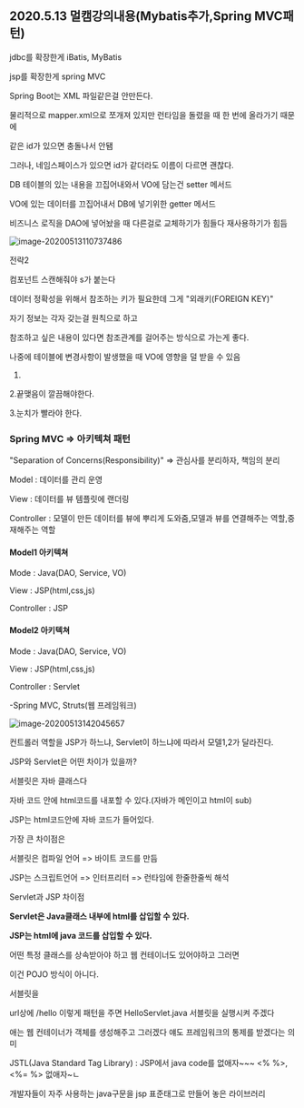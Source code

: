 ## 2020.5.13 멀캠강의내용(Mybatis추가,Spring MVC패턴)



jdbc를 확장한게 iBatis, MyBatis



jsp를 확장한게 spring MVC





Spring Boot는 XML 파일같은걸 안만든다.





물리적으로 mapper.xml으로 쪼개져 있지만 런타임을 돌렸을 때 한 번에 올라가기 때문에

같은 id가 있으면 충돌나서 안됌



그러나, 네임스페이스가 있으면 id가 같더라도 이름이 다르면 괜찮다.





DB 테이블의 있는 내용을 끄집어내와서 VO에 담는건 setter 메서드

VO에 있는 데이터를 끄집어내서 DB에 넣기위한 getter 메서드





비즈니스 로직을 DAO에 넣어놨을 때 다른걸로 교체하기가 힘들다 재사용하기가 힘듬

![image-20200513110737486](C:\Users\KAUstar\AppData\Roaming\Typora\typora-user-images\image-20200513110737486.png)



전략2

컴포넌트 스캔해줘야 s가 붙는다



데이터 정확성을 위해서 참조하는 키가 필요한데 그게 "외래키(FOREIGN KEY)"



자기 정보는 각자 갖는걸 원칙으로 하고

참조하고 싶은 내용이 있다면 참조관계를 걸어주는 방식으로 가는게 좋다.

나중에 테이블에 변경사항이 발생했을 때 VO에 영향을 덜 받을 수 있음





1.

2.끝맺음이 깔끔해야한다.

3.눈치가 빨라야 한다.







### Spring MVC => 아키텍쳐 패턴

"Separation of Concerns(Responsibility)" => 관심사를 분리하자, 책임의 분리



Model : 데이터를 관리 운영

View :  데이터를 뷰 템플릿에 랜더링

Controller : 모델이 만든 데이터를 뷰에 뿌리게 도와줌,모델과 뷰를 연결해주는 역할,중재해주는 역할







#### Model1 아키텍쳐

Mode : Java(DAO, Service, VO)

View : JSP(html,css,js)

Controller : JSP



#### Model2 아키텍쳐

Mode : Java(DAO, Service, VO)

View : JSP(html,css,js)

Controller : Servlet

-Spring MVC, Struts(웹 프레임워크)

![image-20200513142045657](C:\Users\KAUstar\AppData\Roaming\Typora\typora-user-images\image-20200513142045657.png)



컨트롤러 역할을 JSP가 하느냐, Servlet이 하느냐에 따라서 모델1,2가 달라진다.



JSP와 Servlet은 어떤 차이가 있을까?

서블릿은 자바 클래스다

자바 코드 안에 html코드를 내포할 수 있다.(자바가 메인이고 html이 sub)



JSP는 html코드안에 자바 코드가 들어있다.



가장 큰 차이점은

서블릿은 컴파일 언어 => 바이트 코드를 만듬

JSP는 스크립트언어 => 인터프리터 => 런타임에 한줄한줄씩 해석





Servlet과 JSP 차이점

**Servlet은 Java클래스 내부에 html를 삽입할 수 있다.**

**JSP는 html에 java 코드를 삽입할 수 있다.**





어떤 특정 클래스를 상속받아야 하고 웹 컨테이너도 있어야하고 그러면

이건 POJO 방식이 아니다.



서블릿을

url상에 /hello 이렇게 패턴을 주면 HelloServlet.java 서블릿을 실행시켜 주겠다

애는 웹 컨테이너가 객체를 생성해주고 그러겠다 얘도 프레임워크의 통제를 받겠다는 의미



JSTL(Java Standard Tag Library) : JSP에서 java code를 없애자~~~ <% %>, <%= %> 없애자~ㄴ



개발자들이 자주 사용하는 java구문을 jsp 표준태그로 만들어 놓은 라이브러리